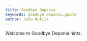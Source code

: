 ```yaml
---
title: Goodbye Deponia
keywords: goodbye deponia,guide
author: Juho Rutila
---
```


Welcome to Goodbye Deponia hints.
